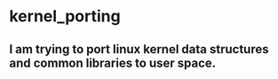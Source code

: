 # kernel_porting
## I am trying to port linux kernel data structures and common libraries to user space.
